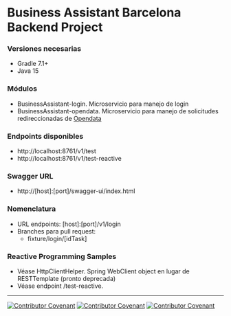 
# Business Assistant Barcelona Backend Project


### Versiones necesarias

- Gradle 7.1+
- Java 15

### Módulos 

- BusinessAssistant-login. Microservicio para manejo de login
- BusinessAssistant-opendata. Microservicio para manejo de solicitudes redireccionadas de [Opendata](https://opendata-ajuntament.barcelona.cat/es/api-cataleg)

### Endpoints disponibles

- http://localhost:8761/v1/test
- http://localhost:8761/v1/test-reactive

### Swagger URL

- http://[host]:[port]/swagger-ui/index.html

### Nomenclatura

- URL endpoints: [host]:[port]/v1/login
- Branches para pull request:
    - fixture/login/[idTask]

### Reactive Programming Samples

- Véase HttpClientHelper. Spring WebClient object en lugar de RESTTemplate (pronto deprecada)
- Véase endpoint /test-reactive.



<hr/>

[![Contributor Covenant](https://img.shields.io/badge/Contributor%20Covenant-v2.0%20adopted-ff69b4.svg)](code_of_conduct_EN.md) 
 [![Contributor Covenant](https://img.shields.io/badge/Contributor%20Covenant-v2.0%20adopted-ff69b4.svg)](code_of_conduct_ES.md) 
  [![Contributor Covenant](https://img.shields.io/badge/Contributor%20Covenant-v2.0%20adopted-ff69b4.svg)](code_of_conduct_CA.md) 
